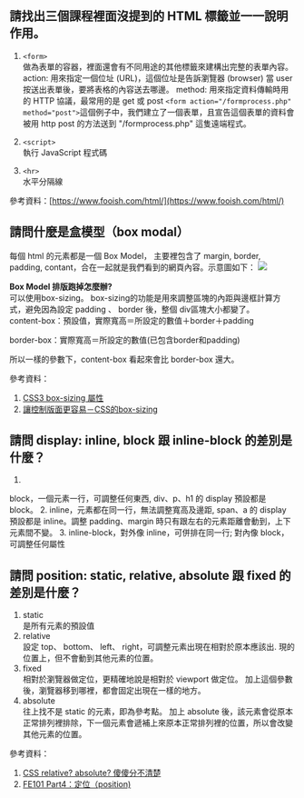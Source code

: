 ## 請找出三個課程裡面沒提到的 HTML 標籤並一一說明作用。
1. ` <form> `<br>
做為表單的容器，裡面還會有不同用途的其他標籤來建構出完整的表單內容。  
action: 用來指定一個位址 (URL)，這個位址是告訴瀏覽器 (browser) 當 user 按送出表單後，要將表格的內容送去哪邊。
method: 用來指定資料傳輸時用的 HTTP 協議，最常用的是 get 或 post
`<form action="/formprocess.php" method="post">`這個例子中，我們建立了一個表單，且宣告這個表單的資料會被用 http post 的方法送到 "/formprocess.php" 這隻遠端程式。

2. `<script> `  
執行 JavaScript 程式碼
3. `<hr>`    
水平分隔線

參考資料：[https://www.fooish.com/html/](https://www.fooish.com/html/)

## 請問什麼是盒模型（box modal）
每個 html 的元素都是一個 Box Model， 主要裡包含了 margin, border, padding, contant，合在一起就是我們看到的網頁內容。示意圖如下：
![](https://static.coderbridge.com/img/peichang6/b6c89a36f37045a7866a81b95e8c5882.png)

**Box Model 排版跑掉怎麼辦?**  
可以使用box-sizing。 box-sizing的功能是用來調整區塊的內距與邊框計算方式，避免因為設定 padding 、 border 後，整個 div區塊大小都變了。  
content-box：預設值，實際寬高＝所設定的數值＋border＋padding

border-box：實際寬高＝所設定的數值(已包含border和padding)

所以一樣的參數下，content-box 看起來會比 border-box 還大。

參考資料：  
1. [CSS3 box-sizing 屬性
](https://www.wibibi.com/info.php?tid=CSS3_box-sizing_%E5%B1%AC%E6%80%A7)  
2. [讓控制版面更容易－CSS的box-sizing
](https://www.webdesigns.com.tw/CSS_box-sizing.asp)



## 請問 display: inline, block 跟 inline-block 的差別是什麼？
1. 
block，一個元素一行，可調整任何東西, div、p、h1 的 display 預設都是 block。
2. inline，元素都在同一行，無法調整寬高及邊距, span、a 的 display 預設都是 inline。調整 padding、margin 時只有跟左右的元素距離會動到，上下元素間不變。
3. inline-block，對外像 inline，可併排在同一行; 對內像 block，可調整任何屬性


## 請問 position: static, relative, absolute 跟 fixed 的差別是什麼？

1. static  
是所有元素的預設值
2. relative  
   設定 top、 bottom、 left、 right，可調整元素出現在相對於原本應該出.      現的位置上，但不會動到其他元素的位置。
3. fixed  
相對於瀏覽器做定位，更精確地說是相對於 viewport 做定位。
加上這個參數後，瀏覽器移到哪裡，都會固定出現在一樣的地方。
4. absolute  
往上找不是 static 的元素，即為參考點。
加上 absolute 後，該元素會從原本正常排列裡排除，下一個元素會遞補上來原本正常排列裡的位置，所以會改變其他元素的位置。


參考資料：  
1. [CSS relative? absolute? 傻傻分不清楚
](https://ithelp.ithome.com.tw/articles/10212202)  
2. [FE101 Part4：定位（position)](https://lidemy.com/courses/enrolled/390445)

